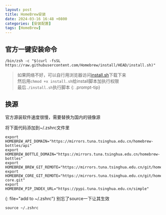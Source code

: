 ```yaml
---
layout: post
title: HomeBrew安装
date: 2024-03-16 16:48 +0800
categories: [安装配置]
tags: [HomeBrew]
---
```


## 官方一键安装命令
```shell
/bin/zsh -c "$(curl -fsSL https://raw.githubusercontent.com/Homebrew/install/HEAD/install.sh)"
```

> 如果网络不好，可以自行用浏览器访问[install.sh](https://raw.githubusercontent.com/Homebrew/install/HEAD/install.sh)下载下来<br>然后用`chmod +x install.sh`给install脚本加执行权限<br>最后`./install.sh`执行脚本
{: .prompt-tip}

## 换源
官方源装软件速度很慢，需要替换为国内的镜像源

将下面代码添加到~/.zshrc文件里
```shell
export HOMEBREW_API_DOMAIN="https://mirrors.tuna.tsinghua.edu.cn/homebrew-bottles/api"
export HOMEBREW_BOTTLE_DOMAIN="https://mirrors.tuna.tsinghua.edu.cn/homebrew-bottles"
export HOMEBREW_BREW_GIT_REMOTE="https://mirrors.tuna.tsinghua.edu.cn/git/homebrew/brew.git"
export HOMEBREW_CORE_GIT_REMOTE="https://mirrors.tuna.tsinghua.edu.cn/git/homebrew/homebrew-core.git"
export HOMEBREW_PIP_INDEX_URL="https://pypi.tuna.tsinghua.edu.cn/simple"
```
{: file="add to ~/.zshrc"}
别忘了source一下让其生效
```shell
source ~/.zshrc
```